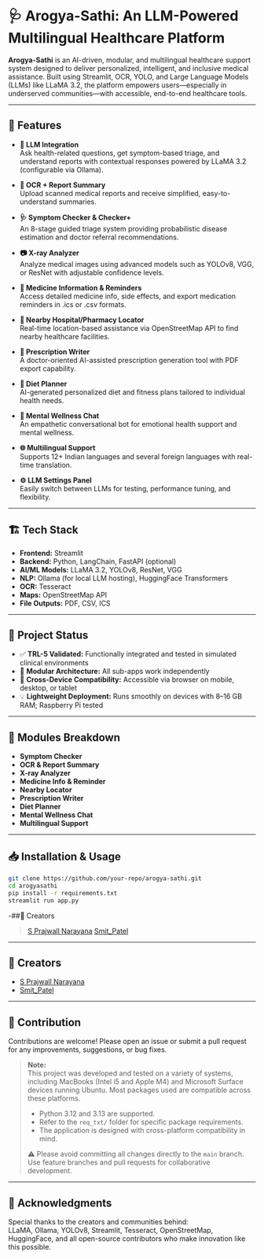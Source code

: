 # 🩺 Arogya-Sathi: An LLM-Powered Multilingual Healthcare Platform

**Arogya-Sathi** is an AI-driven, modular, and multilingual healthcare support system designed to deliver personalized, intelligent, and inclusive medical assistance. Built using Streamlit, OCR, YOLO, and Large Language Models (LLMs) like LLaMA 3.2, the platform empowers users—especially in underserved communities—with accessible, end-to-end healthcare tools.

---

## 🚀 Features

- **🧠 LLM Integration**  
  Ask health-related questions, get symptom-based triage, and understand reports with contextual responses powered by LLaMA 3.2 (configurable via Ollama).

- **📝 OCR + Report Summary**  
  Upload scanned medical reports and receive simplified, easy-to-understand summaries.

- **🩺 Symptom Checker & Checker+**  
  An 8-stage guided triage system providing probabilistic disease estimation and doctor referral recommendations.

- **📷 X-ray Analyzer**  
  Analyze medical images using advanced models such as YOLOv8, VGG, or ResNet with adjustable confidence levels.

- **💊 Medicine Information & Reminders**  
  Access detailed medicine info, side effects, and export medication reminders in .ics or .csv formats.

- **📍 Nearby Hospital/Pharmacy Locator**  
  Real-time location-based assistance via OpenStreetMap API to find nearby healthcare facilities.

- **📄 Prescription Writer**  
  A doctor-oriented AI-assisted prescription generation tool with PDF export capability.

- **🍎 Diet Planner**  
  AI-generated personalized diet and fitness plans tailored to individual health needs.

- **🧘 Mental Wellness Chat**  
  An empathetic conversational bot for emotional health support and mental wellness.

- **🌐 Multilingual Support**  
  Supports 12+ Indian languages and several foreign languages with real-time translation.

- **⚙️ LLM Settings Panel**  
  Easily switch between LLMs for testing, performance tuning, and flexibility.

---

## 🏗️ Tech Stack

- **Frontend:** Streamlit  
- **Backend:** Python, LangChain, FastAPI (optional)  
- **AI/ML Models:** LLaMA 3.2, YOLOv8, ResNet, VGG  
- **NLP:** Ollama (for local LLM hosting), HuggingFace Transformers  
- **OCR:** Tesseract  
- **Maps:** OpenStreetMap API  
- **File Outputs:** PDF, CSV, ICS

---

## 🧪 Project Status

- ✅ **TRL-5 Validated:** Functionally integrated and tested in simulated clinical environments  
- 🧩 **Modular Architecture:** All sub-apps work independently  
- 📱 **Cross-Device Compatibility:** Accessible via browser on mobile, desktop, or tablet  
- 💡 **Lightweight Deployment:** Runs smoothly on devices with 8–16 GB RAM; Raspberry Pi tested

---

## 📂 Modules Breakdown

<!-- Add details about each module here, e.g.: -->

- **Symptom Checker**  
- **OCR & Report Summary**  
- **X-ray Analyzer**  
- **Medicine Info & Reminder**  
- **Nearby Locator**  
- **Prescription Writer**  
- **Diet Planner**  
- **Mental Wellness Chat**  
- **Multilingual Support**

---

## 📥 Installation & Usage

<!-- Add instructions here for cloning repo, installing dependencies, running the app, etc. -->

```bash
git clone https://github.com/your-repo/arogya-sathi.git
cd arogyasathi
pip install -r requirements.txt
streamlit run app.py
```


-##🤝 Creators


>[S Prajwall Narayana](https://github.com/Developer1010x)
>[Smit_Patel](https://github.com/smitpatel0x9)


---

## 🤝 Creators

- [S Prajwall Narayana](https://github.com/Developer1010x)  
- [Smit_Patel](https://github.com/smitpatel0x9)

---

## 🤝 Contribution

Contributions are welcome! Please open an issue or submit a pull request for any improvements, suggestions, or bug fixes.

> **Note:**  
> This project was developed and tested on a variety of systems, including MacBooks (Intel i5 and Apple M4) and Microsoft Surface devices running Ubuntu. Most packages used are compatible across these platforms.  
> 
> - Python 3.12 and 3.13 are supported.
> - Refer to the `req_txt/` folder for specific package requirements.
> - The application is designed with cross-platform compatibility in mind.
> 
> ⚠️ Please avoid committing all changes directly to the `main` branch. Use feature branches and pull requests for collaborative development.

---

## 🙏 Acknowledgments

Special thanks to the creators and communities behind:  
LLaMA, Ollama, YOLOv8, Streamlit, Tesseract, OpenStreetMap, HuggingFace, and all open-source contributors who make innovation like this possible.
